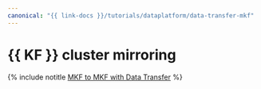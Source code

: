 ```yaml
---
canonical: "{{ link-docs }}/tutorials/dataplatform/data-transfer-mkf"
---
```


# {{ KF }} cluster mirroring

{% include notitle [MKF to MKF with Data Transfer](../../_tutorials/dataplatform/data-transfer-mkf-mkf.md) %}

